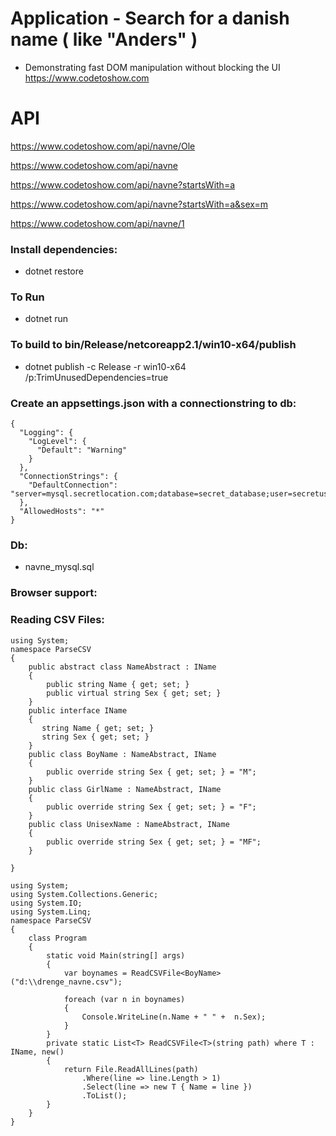 # Application - Search for a danish name ( like "Anders" )
- Demonstrating fast DOM manipulation without blocking the UI
https://www.codetoshow.com

# API

https://www.codetoshow.com/api/navne/Ole

https://www.codetoshow.com/api/navne

https://www.codetoshow.com/api/navne?startsWith=a

https://www.codetoshow.com/api/navne?startsWith=a&sex=m

https://www.codetoshow.com/api/navne/1


### Install dependencies:
- dotnet restore

### To Run
- dotnet run

### To build to bin/Release/netcoreapp2.1/win10-x64/publish
- dotnet publish -c Release -r win10-x64 /p:TrimUnusedDependencies=true

### Create an appsettings.json with a connectionstring to db:

```
{
  "Logging": {
    "LogLevel": {
      "Default": "Warning"
    }
  },
  "ConnectionStrings": {
    "DefaultConnection": "server=mysql.secretlocation.com;database=secret_database;user=secretuser;pwd=totallysecret;"
  },
  "AllowedHosts": "*"
}
```

### Db:
- navne_mysql.sql

 ### Browser support:


### Reading CSV Files:

```
using System;
namespace ParseCSV
{
    public abstract class NameAbstract : IName
    {
        public string Name { get; set; }
        public virtual string Sex { get; set; }
    }
    public interface IName
    {
       string Name { get; set; }
       string Sex { get; set; }
    }
    public class BoyName : NameAbstract, IName
    {
        public override string Sex { get; set; } = "M";
    }
    public class GirlName : NameAbstract, IName
    {
        public override string Sex { get; set; } = "F";
    }
    public class UnisexName : NameAbstract, IName
    {
        public override string Sex { get; set; } = "MF";
    }

}
```

```
using System;
using System.Collections.Generic;
using System.IO;
using System.Linq;
namespace ParseCSV
{
    class Program
    {
        static void Main(string[] args)
        {
            var boynames = ReadCSVFile<BoyName>("d:\\drenge_navne.csv");
         
            foreach (var n in boynames)
            {
                Console.WriteLine(n.Name + " " +  n.Sex);
            }
        }
        private static List<T> ReadCSVFile<T>(string path) where T : IName, new()
        {    
            return File.ReadAllLines(path)
                .Where(line => line.Length > 1)
                .Select(line => new T { Name = line })
                .ToList();
        }
    }
}
```
